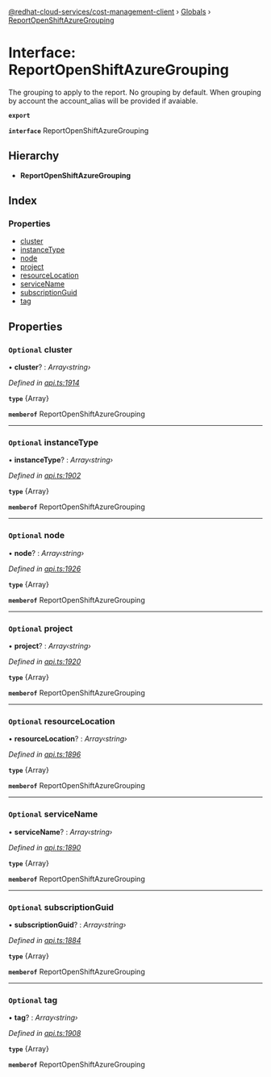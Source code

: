 [@redhat-cloud-services/cost-management-client](../README.md) › [Globals](../globals.md) › [ReportOpenShiftAzureGrouping](reportopenshiftazuregrouping.md)

# Interface: ReportOpenShiftAzureGrouping

The grouping to apply to the report. No grouping by default. When grouping by account the account_alias will be provided if avaiable.

**`export`** 

**`interface`** ReportOpenShiftAzureGrouping

## Hierarchy

* **ReportOpenShiftAzureGrouping**

## Index

### Properties

* [cluster](reportopenshiftazuregrouping.md#optional-cluster)
* [instanceType](reportopenshiftazuregrouping.md#optional-instancetype)
* [node](reportopenshiftazuregrouping.md#optional-node)
* [project](reportopenshiftazuregrouping.md#optional-project)
* [resourceLocation](reportopenshiftazuregrouping.md#optional-resourcelocation)
* [serviceName](reportopenshiftazuregrouping.md#optional-servicename)
* [subscriptionGuid](reportopenshiftazuregrouping.md#optional-subscriptionguid)
* [tag](reportopenshiftazuregrouping.md#optional-tag)

## Properties

### `Optional` cluster

• **cluster**? : *Array‹string›*

*Defined in [api.ts:1914](https://github.com/RedHatInsights/javascript-clients/blob/master/packages/cost-management/api.ts#L1914)*

**`type`** {Array<string>}

**`memberof`** ReportOpenShiftAzureGrouping

___

### `Optional` instanceType

• **instanceType**? : *Array‹string›*

*Defined in [api.ts:1902](https://github.com/RedHatInsights/javascript-clients/blob/master/packages/cost-management/api.ts#L1902)*

**`type`** {Array<string>}

**`memberof`** ReportOpenShiftAzureGrouping

___

### `Optional` node

• **node**? : *Array‹string›*

*Defined in [api.ts:1926](https://github.com/RedHatInsights/javascript-clients/blob/master/packages/cost-management/api.ts#L1926)*

**`type`** {Array<string>}

**`memberof`** ReportOpenShiftAzureGrouping

___

### `Optional` project

• **project**? : *Array‹string›*

*Defined in [api.ts:1920](https://github.com/RedHatInsights/javascript-clients/blob/master/packages/cost-management/api.ts#L1920)*

**`type`** {Array<string>}

**`memberof`** ReportOpenShiftAzureGrouping

___

### `Optional` resourceLocation

• **resourceLocation**? : *Array‹string›*

*Defined in [api.ts:1896](https://github.com/RedHatInsights/javascript-clients/blob/master/packages/cost-management/api.ts#L1896)*

**`type`** {Array<string>}

**`memberof`** ReportOpenShiftAzureGrouping

___

### `Optional` serviceName

• **serviceName**? : *Array‹string›*

*Defined in [api.ts:1890](https://github.com/RedHatInsights/javascript-clients/blob/master/packages/cost-management/api.ts#L1890)*

**`type`** {Array<string>}

**`memberof`** ReportOpenShiftAzureGrouping

___

### `Optional` subscriptionGuid

• **subscriptionGuid**? : *Array‹string›*

*Defined in [api.ts:1884](https://github.com/RedHatInsights/javascript-clients/blob/master/packages/cost-management/api.ts#L1884)*

**`type`** {Array<string>}

**`memberof`** ReportOpenShiftAzureGrouping

___

### `Optional` tag

• **tag**? : *Array‹string›*

*Defined in [api.ts:1908](https://github.com/RedHatInsights/javascript-clients/blob/master/packages/cost-management/api.ts#L1908)*

**`type`** {Array<string>}

**`memberof`** ReportOpenShiftAzureGrouping
